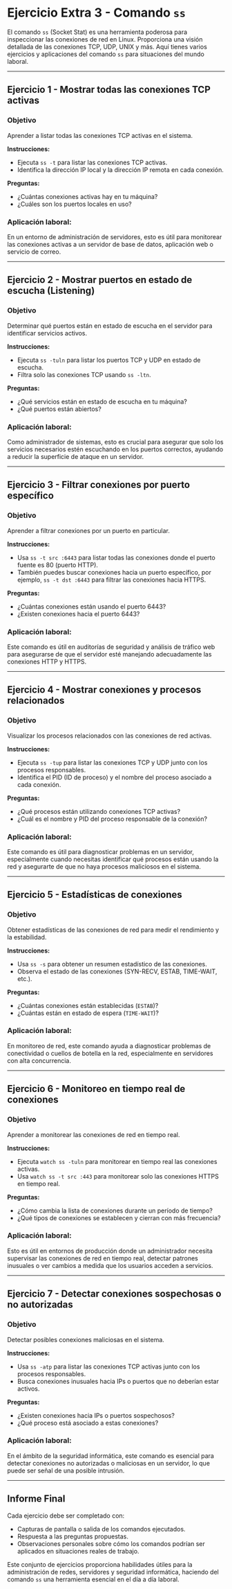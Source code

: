 # Ejercicio Extra 3 - Comando `ss`

El comando `ss` (Socket Stat) es una herramienta poderosa para inspeccionar las conexiones de red en Linux. Proporciona una visión detallada de las conexiones TCP, UDP, UNIX y más. Aquí tienes varios ejercicios y aplicaciones del comando `ss` para situaciones del mundo laboral.

---

## Ejercicio 1 - Mostrar todas las conexiones TCP activas

### Objetivo
Aprender a listar todas las conexiones TCP activas en el sistema.

**Instrucciones:**
- Ejecuta `ss -t` para listar las conexiones TCP activas.
- Identifica la dirección IP local y la dirección IP remota en cada conexión.

**Preguntas:**
- ¿Cuántas conexiones activas hay en tu máquina?
- ¿Cuáles son los puertos locales en uso?

### Aplicación laboral:
En un entorno de administración de servidores, esto es útil para monitorear las conexiones activas a un servidor de base de datos, aplicación web o servicio de correo.

---

## Ejercicio 2 - Mostrar puertos en estado de escucha (Listening)

### Objetivo
Determinar qué puertos están en estado de escucha en el servidor para identificar servicios activos.

**Instrucciones:**
- Ejecuta `ss -tuln` para listar los puertos TCP y UDP en estado de escucha.
- Filtra solo las conexiones TCP usando `ss -ltn`.

**Preguntas:**
- ¿Qué servicios están en estado de escucha en tu máquina?
- ¿Qué puertos están abiertos?

### Aplicación laboral:
Como administrador de sistemas, esto es crucial para asegurar que solo los servicios necesarios estén escuchando en los puertos correctos, ayudando a reducir la superficie de ataque en un servidor.

---

## Ejercicio 3 - Filtrar conexiones por puerto específico

### Objetivo
Aprender a filtrar conexiones por un puerto en particular.

**Instrucciones:**
- Usa `ss -t src :6443` para listar todas las conexiones donde el puerto fuente es 80 (puerto HTTP).
- También puedes buscar conexiones hacia un puerto específico, por ejemplo, `ss -t dst :6443` para filtrar las conexiones hacia HTTPS.

**Preguntas:**
- ¿Cuántas conexiones están usando el puerto 6443?
- ¿Existen conexiones hacia el puerto 6443?

### Aplicación laboral:
Este comando es útil en auditorías de seguridad y análisis de tráfico web para asegurarse de que el servidor esté manejando adecuadamente las conexiones HTTP y HTTPS.

---

## Ejercicio 4 - Mostrar conexiones y procesos relacionados

### Objetivo
Visualizar los procesos relacionados con las conexiones de red activas.

**Instrucciones:**
- Ejecuta `ss -tup` para listar las conexiones TCP y UDP junto con los procesos responsables.
- Identifica el PID (ID de proceso) y el nombre del proceso asociado a cada conexión.

**Preguntas:**
- ¿Qué procesos están utilizando conexiones TCP activas?
- ¿Cuál es el nombre y PID del proceso responsable de la conexión?

### Aplicación laboral:
Este comando es útil para diagnosticar problemas en un servidor, especialmente cuando necesitas identificar qué procesos están usando la red y asegurarte de que no haya procesos maliciosos en el sistema.

---

## Ejercicio 5 - Estadísticas de conexiones

### Objetivo
Obtener estadísticas de las conexiones de red para medir el rendimiento y la estabilidad.

**Instrucciones:**
- Usa `ss -s` para obtener un resumen estadístico de las conexiones.
- Observa el estado de las conexiones (SYN-RECV, ESTAB, TIME-WAIT, etc.).

**Preguntas:**
- ¿Cuántas conexiones están establecidas (`ESTAB`)?
- ¿Cuántas están en estado de espera (`TIME-WAIT`)?

### Aplicación laboral:
En monitoreo de red, este comando ayuda a diagnosticar problemas de conectividad o cuellos de botella en la red, especialmente en servidores con alta concurrencia.

---

## Ejercicio 6 - Monitoreo en tiempo real de conexiones

### Objetivo
Aprender a monitorear las conexiones de red en tiempo real.

**Instrucciones:**
- Ejecuta `watch ss -tuln` para monitorear en tiempo real las conexiones activas.
- Usa `watch ss -t src :443` para monitorear solo las conexiones HTTPS en tiempo real.

**Preguntas:**
- ¿Cómo cambia la lista de conexiones durante un período de tiempo?
- ¿Qué tipos de conexiones se establecen y cierran con más frecuencia?

### Aplicación laboral:
Esto es útil en entornos de producción donde un administrador necesita supervisar las conexiones de red en tiempo real, detectar patrones inusuales o ver cambios a medida que los usuarios acceden a servicios.

---

## Ejercicio 7 - Detectar conexiones sospechosas o no autorizadas

### Objetivo
Detectar posibles conexiones maliciosas en el sistema.

**Instrucciones:**
- Usa `ss -atp` para listar las conexiones TCP activas junto con los procesos responsables.
- Busca conexiones inusuales hacia IPs o puertos que no deberían estar activos.

**Preguntas:**
- ¿Existen conexiones hacia IPs o puertos sospechosos?
- ¿Qué proceso está asociado a estas conexiones?

### Aplicación laboral:
En el ámbito de la seguridad informática, este comando es esencial para detectar conexiones no autorizadas o maliciosas en un servidor, lo que puede ser señal de una posible intrusión.

---

## Informe Final

Cada ejercicio debe ser completado con:
- Capturas de pantalla o salida de los comandos ejecutados.
- Respuesta a las preguntas propuestas.
- Observaciones personales sobre cómo los comandos podrían ser aplicados en situaciones reales de trabajo.

Este conjunto de ejercicios proporciona habilidades útiles para la administración de redes, servidores y seguridad informática, haciendo del comando `ss` una herramienta esencial en el día a día laboral.